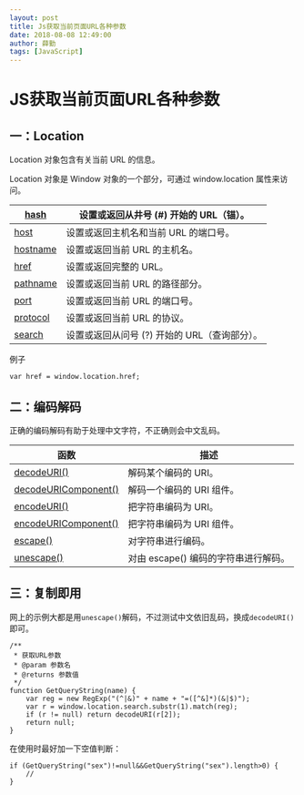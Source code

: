 ```yaml
---
layout: post
title: Js获取当前页面URL各种参数
date: 2018-08-08 12:49:00
author: 薛勤
tags: [JavaScript]
---
```

# JS获取当前页面URL各种参数

## 一：Location

Location 对象包含有关当前 URL 的信息。

Location 对象是 Window 对象的一个部分，可通过 window.location 属性来访问。

| [hash](http://www.w3school.com.cn/jsref/prop_loc_hash.asp)   | 设置或返回从井号 (#) 开始的 URL（锚）。       |
| ------------------------------------------------------------ | --------------------------------------------- |
| [host](http://www.w3school.com.cn/jsref/prop_loc_host.asp)   | 设置或返回主机名和当前 URL 的端口号。         |
| [hostname](http://www.w3school.com.cn/jsref/prop_loc_hostname.asp) | 设置或返回当前 URL 的主机名。                 |
| [href](http://www.w3school.com.cn/jsref/prop_loc_href.asp)   | 设置或返回完整的 URL。                        |
| [pathname](http://www.w3school.com.cn/jsref/prop_loc_pathname.asp) | 设置或返回当前 URL 的路径部分。               |
| [port](http://www.w3school.com.cn/jsref/prop_loc_port.asp)   | 设置或返回当前 URL 的端口号。                 |
| [protocol](http://www.w3school.com.cn/jsref/prop_loc_protocol.asp) | 设置或返回当前 URL 的协议。                   |
| [search](http://www.w3school.com.cn/jsref/prop_loc_search.asp) | 设置或返回从问号 (?) 开始的 URL（查询部分）。 |

例子

```
var href = window.location.href;
```

## 二：编码解码

正确的编码解码有助于处理中文字符，不正确则会中文乱码。

| 函数                                                         | 描述                                 |
| ------------------------------------------------------------ | ------------------------------------ |
| [decodeURI()](http://www.w3school.com.cn/jsref/jsref_decodeURI.asp) | 解码某个编码的 URI。                 |
| [decodeURIComponent()](http://www.w3school.com.cn/jsref/jsref_decodeURIComponent.asp) | 解码一个编码的 URI 组件。            |
| [encodeURI()](http://www.w3school.com.cn/jsref/jsref_encodeuri.asp) | 把字符串编码为 URI。                 |
| [encodeURIComponent()](http://www.w3school.com.cn/jsref/jsref_encodeURIComponent.asp) | 把字符串编码为 URI 组件。            |
| [escape()](http://www.w3school.com.cn/jsref/jsref_escape.asp) | 对字符串进行编码。                   |
| [unescape()](http://www.w3school.com.cn/jsref/jsref_unescape.asp) | 对由 escape() 编码的字符串进行解码。 |

## 三：复制即用

网上的示例大都是用`unescape()`解码，不过测试中文依旧乱码，换成`decodeURI()`即可。

```
/**
 * 获取URL参数
 * @param 参数名
 * @returns 参数值
 */
function GetQueryString(name) {
    var reg = new RegExp("(^|&)" + name + "=([^&]*)(&|$)");
    var r = window.location.search.substr(1).match(reg);
    if (r != null) return decodeURI(r[2]);
    return null;
}
```


在使用时最好加一下空值判断：

```
if (GetQueryString("sex")!=null&&GetQueryString("sex").length>0) {
    //
}
```

